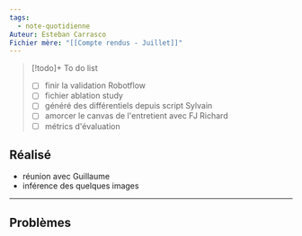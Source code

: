```yaml
---
tags:
  - note-quotidienne
Auteur: Esteban Carrasco
Fichier mère: "[[Compte rendus - Juillet]]"
---
```


> [!todo]+ To do list
> - [ ] finir la validation Robotflow
> - [ ] fichier ablation study
> - [ ] généré des différentiels depuis script Sylvain
> - [ ] amorcer le canvas de l'entretient avec FJ Richard
> - [ ] métrics d'évaluation

## Réalisé
- réunion avec Guillaume
- inférence des quelques images

---
## Problèmes

